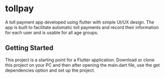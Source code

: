 # tollpay

A toll payment app developed using flutter with simple UI/UX design.
The app is built to facilitate automatic toll payments and record their information for each user and is usable for all age groups.

## Getting Started

This project is a starting point for a Flutter application. Download or clone this project on your PC and then after opening the main.dart file, use the get dependencies option and set up the project.


